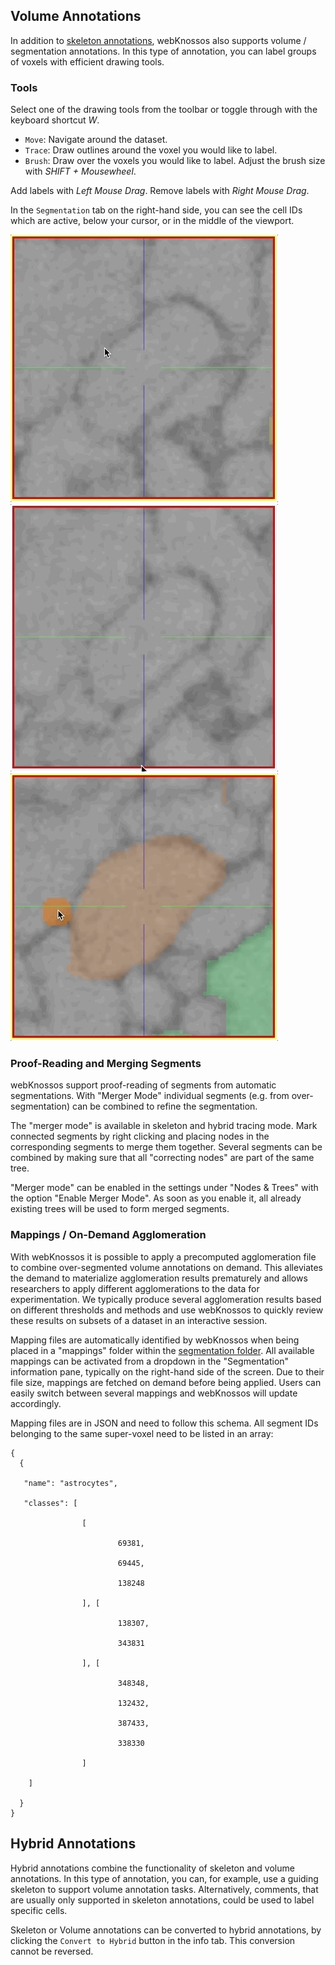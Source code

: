 ## Volume Annotations

In addition to [skeleton annotations](./skeleton_annotation.md), webKnossos also supports volume / segmentation annotations.
In this type of annotation, you can label groups of voxels with efficient drawing tools.

### Tools
Select one of the drawing tools from the toolbar or toggle through with the keyboard shortcut *W*.

- `Move`: Navigate around the dataset.
- `Trace`: Draw outlines around the voxel you would like to label.
- `Brush`: Draw over the voxels you would like to label. Adjust the brush size with *SHIFT + Mousewheel*.

Add labels with *Left Mouse Drag*.
Remove labels with *Right Mouse Drag*.

In the `Segmentation` tab on the right-hand side, you can see the cell IDs which are active, below your cursor, or in the middle of the viewport.

![Adding labels with the Trace tool](./images/volume_trace.gif)
![Adding labels with the Brush tool](./images/volume_brush.gif)
![Removing labels with the Brush tool](./images/volume_delete.gif)

### Proof-Reading and Merging Segments

webKnossos support proof-reading of segments from automatic segmentations. With "Merger Mode" individual segments (e.g. from over-segmentation) can be combined to refine the segmentation. 

The "merger mode" is available in skeleton and hybrid tracing mode. Mark connected segments by right clicking and placing nodes in the corresponding segments to merge them together. Several segments can be combined by making sure that all "correcting nodes" are part of the same tree.

"Merger mode" can be enabled in the settings under "Nodes & Trees" with the option "Enable Merger Mode". As soon as you enable it, all already existing trees will be used to form merged segments.

### Mappings / On-Demand Agglomeration
With webKnossos it is possible to apply a precomputed agglomeration file to combine over-segmented volume annotations on demand. This alleviates the demand to materialize agglomeration results prematurely and allows researchers to apply different agglomerations to the data for experimentation. We typically produce several agglomeration results based on different thresholds and methods and use webKnossos to quickly review these results on subsets of a dataset in an interactive session.

Mapping files are automatically identified by webKnossos when being placed in a "mappings" folder within the [segmentation folder](./data_formats#wkw-folder-structure). All available mappings can be activated from a dropdown in the "Segmentation" information pane, typically on the right-hand side of the screen. Due to their file size, mappings are fetched on demand before being applied. Users can easily switch between several mappings and webKnossos will update accordingly.

Mapping files are in JSON and need to follow this schema. All segment IDs belonging to the same super-voxel need to be listed in an array:
```
{
  {

   "name": "astrocytes",

   "classes": [

                [

                        69381,

                        69445,

                        138248

                ], [

                        138307,

                        343831

                ], [

                        348348,

                        132432,

                        387433,

                        338330

                ]

    ]

  }
}
```

<!-- ![An example of applying a mapping file to agglomerate individal segments from an automated over-segmentation. webKnossos applies the agglomeration on-demand and allows for quick reviews of different agglomeration strategies.](videos/11_mapping.mp4) -->


## Hybrid Annotations

Hybrid annotations combine the functionality of skeleton and volume annotations.
In this type of annotation, you can, for example, use a guiding skeleton to support volume annotation tasks.
Alternatively, comments, that are usually only supported in skeleton annotations, could be used to label specific cells.

Skeleton or Volume annotations can be converted to hybrid annotations, by clicking the `Convert to Hybrid` button in the info tab.
This conversion cannot be reversed.
